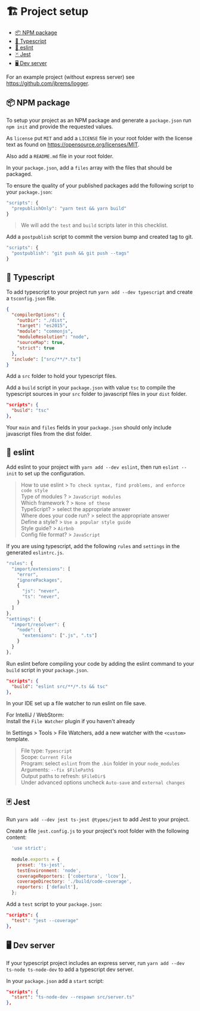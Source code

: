 # 🏗️ Project setup

* [📦 NPM package](#-npm-package)
* [🦖 Typescript](#-typescript)
* [🎀 eslint](#-eslint)
* [🃏 Jest](#-jest)
* [🖥 Dev server](#-dev-server)

For an example project (without express server) see https://github.com/jbrems/logger.

## 📦 NPM package
To setup your project as an NPM package and generate a `package.json` run `npm init` and 
provide the requested values.  

As `license` put `MIT` and add a `LICENSE` file in your root folder with the license text
as found on https://opensource.org/licenses/MIT.

Also add a `README.md` file in your root folder.

In your `package.json`, add a `files` array with the files that should be packaged.

To ensure the quality of your published packages add the following script to your `package.json`:
```javascript
"scripts": {
  "prepublishOnly": "yarn test && yarn build"
}
```
> We will add the `test` and `build` scripts later in this checklist.

Add a `postpublish` script to commit the version bump and created tag to git.
```javascript
"scripts": {
  "postpublish": "git push && git push --tags"
}
```

## 🦖 Typescript
To add typescript to your project run `yarn add --dev typescript` and create a `tsconfig.json`
file.
```json
{
  "compilerOptions": {
    "outDir": "./dist",
    "target": "es2015",
    "module": "commonjs",
    "moduleResolution": "node",
    "sourceMap": true,
    "strict": true
  },
  "include": ["src/**/*.ts"]
}
```

Add a `src` folder to hold your typescript files.

Add a `build` script in your `package.json` with value `tsc` to compile the typescript
sources in your `src` folder to javascript files in your `dist` folder.
```json
"scripts": {
  "build": "tsc"
},
```

Your `main` and `files` fields in your `package.json` should only include javascript 
files from the dist folder.

## 🎀 eslint
Add eslint to your project with `yarn add --dev eslint`, then run `eslint --init` to set
up the configuration.
> How to use eslint > `To check syntax, find problems, and enforce code style`  
> Type of modules ? > `JavaScript modules`  
> Which framework ? > `None of these`  
> TypeScript? > select the appropriate answer  
> Where does your code run? > select the appropriate answer  
> Define a style? > `Use a popular style guide`  
> Style guide? > `Airbnb`  
> Config file format? > `JavaScript`

If you are using typescript, add the following `rules` and `settings` in the generated `eslintrc.js`.
```javascript
"rules": {
  "import/extensions": [
    "error",
    "ignorePackages",
    {
      "js": "never",
      "ts": "never",
    }
  ]
},
"settings": {
  "import/resolver": {
    "node": {
      "extensions": [".js", ".ts"]
    }
  }
},
```

Run eslint before compiling your code by adding the eslint command to your `build` script in
your `package.json`.
```json
"scripts": {
  "build": "eslint src/**/*.ts && tsc"
},
```

In your IDE set up a file watcher to run eslint on file save.

For IntelliJ / WebStorm:  
Install the `File Watcher` plugin if you haven't already  

In Settings > Tools > File Watchers, add a new watcher with the `<custom>` template.  
> File type: `Typescript`  
> Scope: `Current File`  
> Program: select `eslint` from the `.bin` folder in your `node_modules`  
> Arguments: `--fix $FilePath$`  
> Output paths to refresh: `$FileDir$`  
> Under advanced options uncheck `Auto-save` and `external changes`  

## 🃏 Jest
Run `yarn add --dev jest ts-jest @types/jest` to add Jest to your project.

Create a file `jest.config.js` to your project's root folder with the following content:
```javascript
  'use strict';
  
  module.exports = {
    preset: 'ts-jest',
    testEnvironment: 'node',
    coverageReporters: ['cobertura', 'lcov'],
    coverageDirectory: './build/code-coverage',
    reporters: ['default'],
  };
```

Add a `test` script to your `package.json`:
```json
"scripts": {
  "test": "jest --coverage"
},
```

## 🖥 Dev server
If your typescript project includes an express server, run `yarn add --dev ts-node ts-node-dev` to
add a typescript dev server.

In your `package.json` add a `start` script:
```json
"scripts": {
  "start": "ts-node-dev --respawn src/server.ts"
},
```
